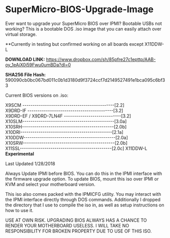 # SuperMicro-BIOS-Upgrade-Image
Ever want to upgrade your SuperMicro BIOS over IPMI? Bootable USBs not working? This is a bootable DOS .iso image that you can easily attach over virtual storage. 

**Currently in testing but confirmed working on all boards except X11DDW-L

**DOWNLOAD LINK:** https://www.dropbox.com/sh/85pfre27c1epttp/AAB-oy_1eAiX0j59Fwu0umBDa?dl=0

**SHA256 File Hash:** 590090cb0bc067bd011c0b1d3180d9f3724ccf7d2149527491e1bca095c6bf33

Current BIOS versions on .iso:

X9SCM ---------------------------------------------[2.2]   
X9DRD-IF ------------------------------------------[3.2]   
X9DRD-EF / X9DRD-7LN4F ----------------------------[3.2]   
X10SLM---------------------------------------------[3.0a]  
X10SRH---------------------------------------------[2.0b]  
X10DRI---------------------------------------------[2.1a]   
X10DDW---------------------------------------------[2.0a]  
X10SRW---------------------------------------------[2.0b]  
X11SSL---------------------------------------------[2.0c]
X11DDW-L **Experimental**

Last Updated 1/28/2018

Always Update IPMI before BIOS. You can do this in the IPMI interface with the firmware upgrade option. To update BIOS, mount this iso over IPMI or KVM and select your motherboard version.

This iso also comes packed with the IPMICFG utility. You may interact with the IPMI interface directly through DOS commands. Additionally I dropped the directory that I use to compile the iso in, as well as setup instructions on how to use it. 

USE AT OWN RISK. UPGRADING BIOS ALWAYS HAS A CHANCE TO RENDER YOUR MOTHERBOARD USELESS. I WILL TAKE NO RESPONSIBILITY FOR BROKEN PROPERTY DUE TO USE OF THIS ISO.
